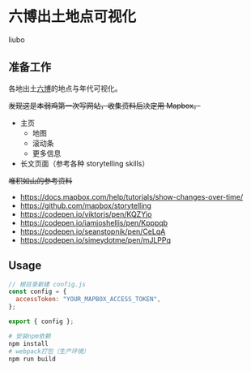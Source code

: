 # 六博出土地点可视化

liubo

## 准备工作

各地出土[六博](https://zh.wikipedia.org/wiki/%E5%85%AD%E5%8D%9A)的地点与年代可视化。

<del>发现这是本弱鸡第一次写网站，收集资料后决定用 Mapbox。</del>

- 主页
  - 地图
  - 滚动条
  - 更多信息
- 长文页面（参考各种 storytelling skills）

<del>堆积如山的参考资料</del>

- https://docs.mapbox.com/help/tutorials/show-changes-over-time/
- https://github.com/mapbox/storytelling
- https://codepen.io/viktorjs/pen/KQZYjo
- https://codepen.io/iamjoshellis/pen/Kpppqb
- https://codepen.io/seanstopnik/pen/CeLqA
- https://codepen.io/simeydotme/pen/mJLPPq

## Usage

```javascript
// 根目录新建 config.js
const config = {
  accessToken: "YOUR_MAPBOX_ACCESS_TOKEN",
};

export { config };
```

```sh
# 安装npm依赖
npm install
# webpack打包（生产环境）
npm run build
```
